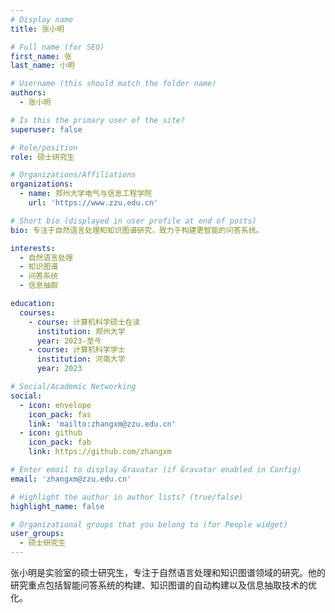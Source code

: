 ```yaml
---
# Display name
title: 张小明

# Full name (for SEO)
first_name: 张
last_name: 小明

# Username (this should match the folder name)
authors:
  - 张小明

# Is this the primary user of the site?
superuser: false

# Role/position
role: 硕士研究生

# Organizations/Affiliations
organizations:
  - name: 郑州大学电气与信息工程学院
    url: 'https://www.zzu.edu.cn'

# Short bio (displayed in user profile at end of posts)
bio: 专注于自然语言处理和知识图谱研究，致力于构建更智能的问答系统。

interests:
  - 自然语言处理
  - 知识图谱
  - 问答系统
  - 信息抽取

education:
  courses:
    - course: 计算机科学硕士在读
      institution: 郑州大学
      year: 2023-至今
    - course: 计算机科学学士
      institution: 河南大学
      year: 2023

# Social/Academic Networking
social:
  - icon: envelope
    icon_pack: fas
    link: 'mailto:zhangxm@zzu.edu.cn'
  - icon: github
    icon_pack: fab
    link: https://github.com/zhangxm

# Enter email to display Gravatar (if Gravatar enabled in Config)
email: 'zhangxm@zzu.edu.cn'

# Highlight the author in author lists? (true/false)
highlight_name: false

# Organizational groups that you belong to (for People widget)
user_groups:
  - 硕士研究生
---
```


张小明是实验室的硕士研究生，专注于自然语言处理和知识图谱领域的研究。他的研究重点包括智能问答系统的构建、知识图谱的自动构建以及信息抽取技术的优化。 